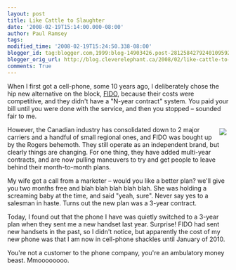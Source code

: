 ```yaml
---
layout: post
title: Like Cattle to Slaughter
date: '2008-02-19T15:14:00.000-08:00'
author: Paul Ramsey
tags: 
modified_time: '2008-02-19T15:24:50.338-08:00'
blogger_id: tag:blogger.com,1999:blog-14903426.post-2812584279240109592
blogger_orig_url: http://blog.cleverelephant.ca/2008/02/like-cattle-to-slaughter.html
comments: True
---
```


When I first got a cell-phone, some 10 years ago, I deliberately chose the hip new alternative on the block, [FIDO](http://www.fido.ca/), because their costs were competitive, and they didn't have a "N-year contract" system. You paid your bill until you were done with the service, and then you stopped &ndash; sounded fair to me.

<img src="http://www.stopgapfencing.co.uk/images/stopgap_cow.jpg" style="float:right;border-width:0;padding:5px;" />However, the Canadian industry has consolidated down to 2 major carriers and a handful of small regional ones, and FIDO was bought up by the Rogers behemoth. They still operate as an independent brand, but clearly things are changing. For one thing, they have added multi-year contracts, and are now pulling maneuvers to try and get people to leave behind their month-to-month plans.

My wife got a call from a marketer &ndash; would you like a better plan? we'll give you two months free and blah blah blah blah blah. She was holding a screaming baby at the time, and said "yeah, sure".  Never say yes to a salesman in haste.  Turns out the new plan was a 3-year contract.

Today, I found out that the phone I have was quietly switched to a 3-year plan when they sent me a new handset last year. Surprise! FIDO had sent new handsets in the past, so I didn't notice, but apparently the cost of my new phone was that I am now in cell-phone shackles until January of 2010.

You're not a customer to the phone company, you're an ambulatory money beast.  Mmoooooooo.